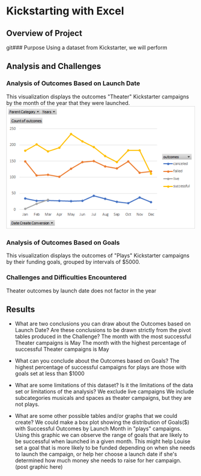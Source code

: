 # Kickstarting with Excel

## Overview of Project

git### Purpose
Using a dataset from Kickstarter, we will perform 

## Analysis and Challenges

### Analysis of Outcomes Based on Launch Date
This visualization displays the outcomes "Theater" Kickstarter campaigns by the month of the year that they were launched.
![Outcomes Based on Launch Date.png](https://github.com/rptseng/kickstarter-analysis/blob/f804f65593848dccdd2b94b9a9d840bc2c37aa33/Outcomes%20Based%20on%20Launch%20Date.png)

### Analysis of Outcomes Based on Goals
This visualization displays the outcomes of "Plays" Kickstarter campaigns by their funding goals, grouped by intervals of $5000.

### Challenges and Difficulties Encountered
Theater outcomes by launch date does not factor in the year

## Results

- What are two conclusions you can draw about the Outcomes based on Launch Date?
Are these conclusions to be drawn strictly from the pivot tables produced in the Challenge?
The month with the most successful Theater campaigns is May
The month with the highest percentage of successful Theater campaigns is May


- What can you conclude about the Outcomes based on Goals?
The highest percentage of successful campaigns for plays are those with goals set at less than $1000

- What are some limitations of this dataset?
Is it the limitations of the data set or limitations of the analysis?
We exclude live campaigns
We include subcategories musicals and spaces as theater campaigns, but they are not plays.

- What are some other possible tables and/or graphs that we could create?
We could make a box plot showing the distribution of Goals($) with Successful Outcomes by Launch Month in "plays" campaigns. 
Using this graphic we can observe the range of goals that are likely to be successful when launched in a given month. This might help Louise set a goal that is more likely to be funded depending on when she needs to launch the campaign, or help her choose a launch date if she's determined how much money she needs to raise for her campaign.
(post graphic here)